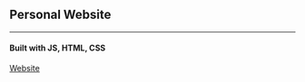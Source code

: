 ## Personal Website
***
#### Built with JS, HTML, CSS

[Website](https://lordshenk.github.io/personal-web/)

